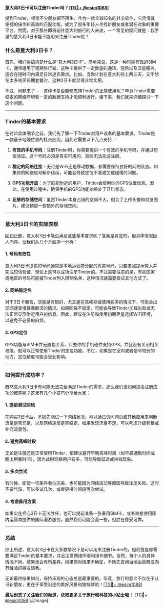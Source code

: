 **意大利3日卡可以注册Tinder吗？[[TG💪+ @esim1088](https://t.me/s/esim1088)]**

提到Tinder，相信不少朋友都不陌生。作为一款全球知名的社交软件，它凭借其便捷的操作和高效的匹配功能，成为了很多年轻人寻找新朋友或者潜在对象的重要平台。然而，对于那些即将前往意大利旅行的人来说，一个常见的疑问就是：我手里的意大利3日卡能不能用来注册Tinder呢？

### **什么是意大利3日卡？**

首先，咱们得搞清楚什么是“意大利3日卡”。简单来说，这是一种短期有效的SIM卡，通常适用于短期旅行者。这种卡提供了一定数量的通话、短信以及流量服务，适合在短时间内满足日常通讯需求。比如，当你计划在意大利待上两三天，又不想花太多钱买长期套餐时，这种3日卡就显得非常实用。

不过，问题来了——这种卡是否能够支持Tinder的正常使用呢？毕竟Tinder需要稳定的网络环境和一定的数据支持才能顺利运行。接下来，我们就来详细探讨一下这个问题。

---

### **Tinder的基本要求**

在讨论具体细节之前，我们先了解一下Tinder对用户设备的基本要求。Tinder是一款基于地理位置的社交应用，因此它需要以下几点支持：

1. **有效的手机号码**：注册Tinder时，你需要提供一个有效的手机号码，并通过短信验证。这个号码必须是真实可用的，否则无法完成注册。
   
2. **稳定的网络连接**：无论是WiFi还是移动数据，都需要保持良好的网络状态。如果你的网络信号断断续续，可能会导致定位不准或加载缓慢的问题。

3. **GPS功能开启**：为了匹配附近的用户，Tinder会使用你的GPS位置信息。因此，在使用过程中，确保手机的GPS功能始终处于开启状态。

4. **足够的存储空间**：虽然Tinder本身占用的空间不大，但为了上传头像和浏览图片，建议预留一些额外的存储空间。

---

### **意大利3日卡的实际表现**

回到正题，意大利3日卡能否满足这些基本要求呢？答案是肯定的，但具体情况因人而异。让我们从几个方面逐一分析：

#### **1. 号码有效性**
意大利3日卡提供的号码通常是本地运营商分配的真实号码，只要按照提示输入并完成短信验证，理论上是可以成功注册Tinder的。不过需要注意的是，有些国家或地区的号码可能被Tinder列入限制名单，这种情况就需要尝试其他方式了。

#### **2. 网络稳定性**
对于3日卡而言，流量是有限的，尤其是在高峰期或使用较多的情况下，可能会出现网速变慢甚至断流的情况。如果网络不稳定，可能会导致Tinder加载失败或无法正常显示附近用户的信息。因此，建议在注册和使用初期尽量选择WiFi环境，以避免不必要的麻烦。

#### **3. GPS定位**
GPS功能与SIM卡并无直接关系，只要你的手机硬件支持GPS，并且没有关闭相关权限，就可以正常使用Tinder的定位功能。不过，如果是在室内或者信号较弱的地方，定位精度可能会受到影响。

---

### **如何提升成功率？**

既然意大利3日卡有可能无法完全满足Tinder的需求，那么我们该如何提高注册成功的概率呢？这里有几个小技巧分享给大家：

#### **1. 提前测试网络**
在购买3日卡后，不妨先测试一下网络状况。可以通过访问网页或其他应用来判断流量是否充足，以及网络速度是否稳定。如果发现流量不足，可以考虑升级套餐或补充流量包。

#### **2. 避免高峰时段**
无论是注册还是正常使用Tinder，都建议避开早晚高峰时段（如早晨通勤时间或晚上用餐时间）。因为此时网络用户较多，可能导致延迟或掉线现象。

#### **3. 多次尝试**
有时候，即使一切条件看似完美，也可能因为网络波动等原因导致注册失败。这时不要气馁，可以多试几次，或者更换时间段再次尝试。

#### **4. 考虑备用方案**
如果实在担心3日卡无法胜任，也可以提前准备一张备用SIM卡，或者直接使用国内运营商提供的国际漫游服务。虽然费用可能会高一些，但胜在稳妥可靠。

---

### **总结**

综上所述，意大利3日卡在大多数情况下是可以用来注册Tinder的，但前提是你需要满足Tinder的基本要求，并且注意网络环境和操作细节。当然，每个人的具体情况不同，结果也会有所差异。如果你对结果不确定，不妨先咨询当地运营商或向有经验的朋友请教。

无论最终结果如何，保持乐观的心态总是最重要的。毕竟，旅行的意义不仅在于认识新朋友，更在于享受沿途的美好风景和独特体验！[[TG💪+ @esim1088](https://t.me/s/esim1088)]

**最后别忘了关注我们的频道，获取更多关于旅行和科技的小贴士哦！** [[TG💪+ @esim1088](https://t.me/s/esim1088) ![Image](https://i.postimg.cc/4NQfJmqS/Snipaste-2025-05-13-00-14-12.png)]